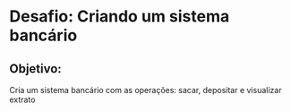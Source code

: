 # Desafio: Criando um sistema bancário

## Objetivo:

Cria um sistema bancário com as operações: sacar, depositar e visualizar extrato

